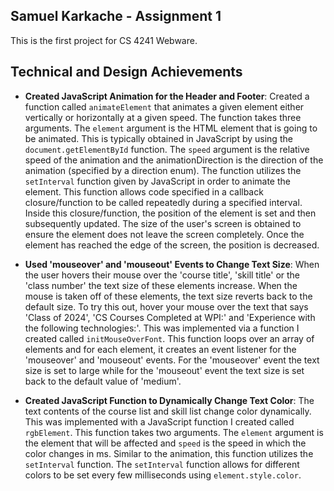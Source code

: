 
Samuel Karkache - Assignment 1
---
This is the first project for CS 4241 Webware. 

## Technical and Design Achievements
- **Created JavaScript Animation for the Header and Footer**: Created a function called `animateElement` that animates 
a given element either vertically or horizontally at a given speed. The function takes three arguments. The `element` argument
is the HTML element that is going to be animated. This is typically obtained in JavaScript by using the `document.getElementById`
function. The `speed` argument is the relative speed of the animation and the animationDirection is the direction of the animation
(specified by a direction enum). The function utilizes the `setInterval` function given by JavaScript in order to animate the
element. This function allows code specified in a callback closure/function to be called repeatedly during a specified interval.
Inside this closure/function, the position of the element is set and then subsequently updated. The size of the user's screen
is obtained to ensure the element does not leave the screen completely. Once the element has reached the edge of the screen, the position
is decreased.

- **Used 'mouseover' and 'mouseout' Events to Change Text Size**: When the user hovers their mouse over the 'course title', 
'skill title' or the 'class number' the text size of these elements increase. When the mouse is taken off of these elements,
the text size reverts back to the default size. To try this out, hover your mouse over the text that says 'Class of 2024',
'CS Courses Completed at WPI:' and 'Experience with the following technologies:'. This was implemented via a function I created 
called `initMouseOverFont`. This function loops over an array of elements and for each element, it creates an event listener for
the 'mouseover' and 'mouseout' events. For the 'mouseover' event the text size is set to large while for the 'mouseout' event the
text size is set back to the default value of 'medium'.

- **Created JavaScript Function to Dynamically Change Text Color**: The text contents of the course list and skill list change color
dynamically. This was implemented with a JavaScript function I created called `rgbElement`. This function takes two arguments. The
`element` argument is the element that will be affected and `speed` is the speed in which the color changes in ms. Similar to the 
animation, this function utilizes the `setInterval` function. The `setInterval` function allows for different colors to be set every
few milliseconds using `element.style.color`.
